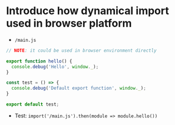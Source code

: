 # Introduce how dynamical import used in browser platform

- `/main.js`

```js
// NOTE: it could be used in browser environment directly

export function hello() {
  console.debug('Hello', window._);
}

const test = () => {
  console.debug('Default export function', window._);
}

export default test;
```

- Test: `import('/main.js').then(module => module.hello())`
